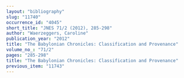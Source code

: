```yaml
---
layout: "bibliography"
slug: "11740"
occurrence_id: "4045"
short_title: "JNES 71/2 (2012), 285-298"
author: "Waerzeggers, Caroline"
publication_year: "2012"
title: "The Babylonian Chronicles: Classification and Provenance"
volume_no_: "71/2"
pages: "285-298"
title: "The Babylonian Chronicles: Classification and Provenance"
previous_item: "11743"
---
```

